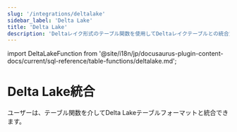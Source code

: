 ```yaml
---
slug: '/integrations/deltalake'
sidebar_label: 'Delta Lake'
title: 'Delta Lake'
description: 'Deltaレイク形式のテーブル関数を使用してDeltaレイクテーブルとの統合方法について説明したページ。'
---
```


import DeltaLakeFunction from '@site/i18n/jp/docusaurus-plugin-content-docs/current/sql-reference/table-functions/deltalake.md';


# Delta Lake統合

ユーザーは、テーブル関数を介してDelta Lakeテーブルフォーマットと統合できます。

<DeltaLakeFunction/>
